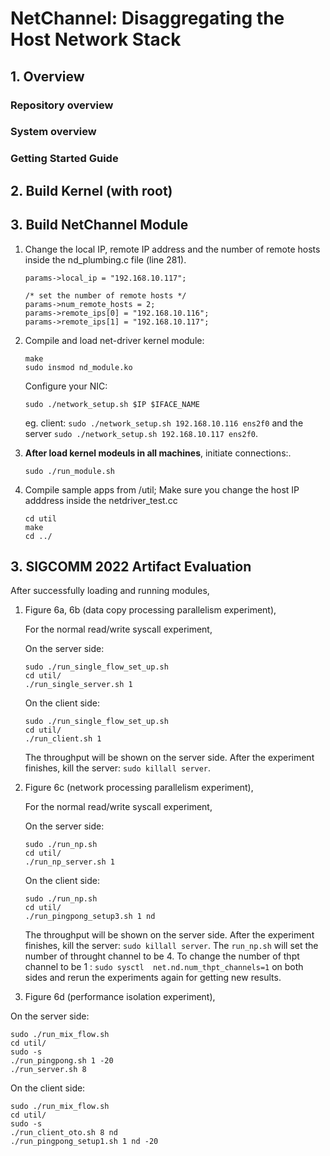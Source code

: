 # NetChannel: Disaggregating the Host Network Stack

## 1. Overview

### Repository overview

### System overview

### Getting Started Guide

## 2. Build Kernel (with root)

## 3. Build NetChannel Module

1. Change the local IP, remote IP address and the number of remote hosts inside the nd_plumbing.c file (line 281).

    ```
    params->local_ip = "192.168.10.117";

    /* set the number of remote hosts */
    params->num_remote_hosts = 2;
    params->remote_ips[0] = "192.168.10.116";
    params->remote_ips[1] = "192.168.10.117";
   ```
      
2. Compile and load net-driver kernel module:
 
   ```
   make
   sudo insmod nd_module.ko
   ```
   
   Configure your NIC:
   
   ```
   sudo ./network_setup.sh $IP $IFACE_NAME
   ```
   eg. client: `sudo ./network_setup.sh 192.168.10.116 ens2f0` and the server `sudo ./network_setup.sh 192.168.10.117 ens2f0`.
   
3. **After load kernel modeuls in all machines**, initiate connections:.
   ```
   sudo ./run_module.sh
   ```
4. Compile sample apps from /util; Make sure you change the host IP adddress inside the netdriver_test.cc
   ```
   cd util
   make
   cd ../
   ```
 
## 3. SIGCOMM 2022 Artifact Evaluation
 
 After successfully loading and running modules,
 
 1. Figure 6a, 6b (data copy processing parallelism experiment),
 
    For the normal read/write syscall experiment,

    On the server side:

    ```
    sudo ./run_single_flow_set_up.sh 
    cd util/
    ./run_single_server.sh 1
    ```

    On the client side:

    ```
    sudo ./run_single_flow_set_up.sh 
    cd util/
    ./run_client.sh 1
    ```
    The throughput will be shown on the server side. After the experiment finishes, kill the server: `sudo killall server`.
 
 2. Figure 6c (network processing parallelism experiment),
 
    For the normal read/write syscall experiment,

    On the server side:

    ```
    sudo ./run_np.sh 
    cd util/
    ./run_np_server.sh 1
    ```

    On the client side:

    ```
    sudo ./run_np.sh 
    cd util/
    ./run_pingpong_setup3.sh 1 nd
    ```
    The throughput will be shown on the server side. After the experiment finishes, kill the server: `sudo killall server`.
The `run_np.sh` will set the number of throught channel to be 4. To change the number of thpt channel to be 1 : `sudo sysctl  net.nd.num_thpt_channels=1` on both sides and rerun the experiments again for getting new results.

3. Figure 6d (performance isolation experiment),

 On the server side:

 ```
 sudo ./run_mix_flow.sh 
 cd util/
 sudo -s
 ./run_pingpong.sh 1 -20
 ./run_server.sh 8
 ```
 
 On the client side:

 ```
 sudo ./run_mix_flow.sh
 cd util/
 sudo -s
 ./run_client_oto.sh 8 nd
 ./run_pingpong_setup1.sh 1 nd -20
 ```
